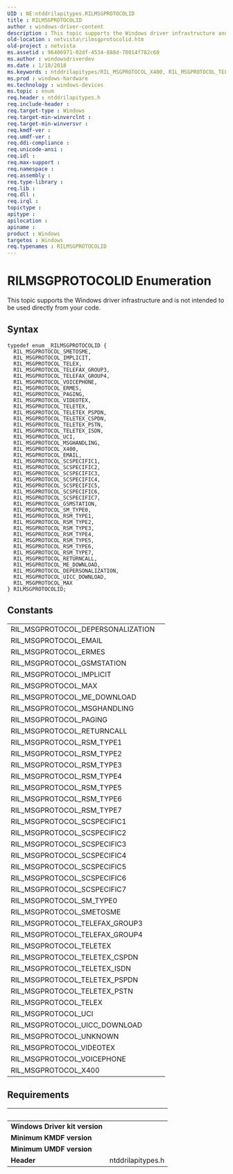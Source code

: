 ```yaml
---
UID : NE:ntddrilapitypes.RILMSGPROTOCOLID
title : RILMSGPROTOCOLID
author : windows-driver-content
description : This topic supports the Windows driver infrastructure and is not intended to be used directly from your code.
old-location : netvista\rilmsgprotocolid.htm
old-project : netvista
ms.assetid : 96406971-02df-4534-888d-70014f782c60
ms.author : windowsdriverdev
ms.date : 1/18/2018
ms.keywords : ntddrilapitypes/RIL_MSGPROTOCOL_X400, RIL_MSGPROTOCOL_TELETEX_PSTN, RIL_MSGPROTOCOL_VIDEOTEX, RIL_MSGPROTOCOL_X400, RIL_MSGPROTOCOL_GSMSTATION, ntddrilapitypes/RIL_MSGPROTOCOL_GSMSTATION, ntddrilapitypes/RIL_MSGPROTOCOL_VIDEOTEX, ntddrilapitypes/RIL_MSGPROTOCOL_EMAIL, ntddrilapitypes/RIL_MSGPROTOCOL_RSM_TYPE5, ntddrilapitypes/RIL_MSGPROTOCOL_SCSPECIFIC2, ntddrilapitypes/RIL_MSGPROTOCOL_SCSPECIFIC3, RIL_MSGPROTOCOL_TELETEX_CSPDN, ntddrilapitypes/RIL_MSGPROTOCOL_UICC_DOWNLOAD, RIL_MSGPROTOCOL_SCSPECIFIC3, ntddrilapitypes/RIL_MSGPROTOCOL_RSM_TYPE7, RIL_MSGPROTOCOL_MSGHANDLING, RIL_MSGPROTOCOL_EMAIL, ntddrilapitypes/RIL_MSGPROTOCOL_SM_TYPE0, RIL_MSGPROTOCOL_RSM_TYPE2, ntddrilapitypes/RIL_MSGPROTOCOL_UCI, RIL_MSGPROTOCOL_ERMES, ntddrilapitypes/RIL_MSGPROTOCOL_ME_DOWNLOAD, RIL_MSGPROTOCOL_SCSPECIFIC7, ntddrilapitypes/RIL_MSGPROTOCOL_RSM_TYPE2, ntddrilapitypes/RIL_MSGPROTOCOL_MAX, RIL_MSGPROTOCOL_RSM_TYPE3, RIL_MSGPROTOCOL_RETURNCALL, RIL_MSGPROTOCOL_RSM_TYPE1, ntddrilapitypes/RIL_MSGPROTOCOL_ERMES, RIL_MSGPROTOCOL_UCI, RIL_MSGPROTOCOL_SMETOSME, ntddrilapitypes/RIL_MSGPROTOCOL_SCSPECIFIC6, ntddrilapitypes/RILMSGPROTOCOLID, ntddrilapitypes/RIL_MSGPROTOCOL_SCSPECIFIC1, RIL_MSGPROTOCOL_DEPERSONALIZATION, ntddrilapitypes/RIL_MSGPROTOCOL_TELETEX_ISDN, RIL_MSGPROTOCOL_TELEFAX_GROUP4, RIL_MSGPROTOCOL_SCSPECIFIC6, ntddrilapitypes/RIL_MSGPROTOCOL_RSM_TYPE1, ntddrilapitypes/RIL_MSGPROTOCOL_TELEFAX_GROUP3, ntddrilapitypes/RIL_MSGPROTOCOL_DEPERSONALIZATION, ntddrilapitypes/RIL_MSGPROTOCOL_TELEX, ntddrilapitypes/RIL_MSGPROTOCOL_PAGING, RILMSGPROTOCOLID, RIL_MSGPROTOCOL_SCSPECIFIC4, ntddrilapitypes/RIL_MSGPROTOCOL_TELEFAX_GROUP4, ntddrilapitypes/RIL_MSGPROTOCOL_RSM_TYPE3, RIL_MSGPROTOCOL_ME_DOWNLOAD, RIL_MSGPROTOCOL_SCSPECIFIC1, ntddrilapitypes/RIL_MSGPROTOCOL_VOICEPHONE, ntddrilapitypes/RIL_MSGPROTOCOL_SMETOSME, RIL_MSGPROTOCOL_TELETEX_PSPDN, netvista.rilmsgprotocolid, ntddrilapitypes/RIL_MSGPROTOCOL_TELETEX_CSPDN, RIL_MSGPROTOCOL_VOICEPHONE, ntddrilapitypes/RIL_MSGPROTOCOL_SCSPECIFIC7, RIL_MSGPROTOCOL_RSM_TYPE5, ntddrilapitypes/RIL_MSGPROTOCOL_SCSPECIFIC4, RIL_MSGPROTOCOL_SCSPECIFIC2, RIL_MSGPROTOCOL_SCSPECIFIC5, RIL_MSGPROTOCOL_SM_TYPE0, RIL_MSGPROTOCOL_IMPLICIT, ntddrilapitypes/RIL_MSGPROTOCOL_TELETEX_PSTN, ntddrilapitypes/RIL_MSGPROTOCOL_TELETEX, RIL_MSGPROTOCOL_PAGING, ntddrilapitypes/RIL_MSGPROTOCOL_TELETEX_PSPDN, ntddrilapitypes/RIL_MSGPROTOCOL_RETURNCALL, RIL_MSGPROTOCOL_MAX, ntddrilapitypes/RIL_MSGPROTOCOL_MSGHANDLING, ntddrilapitypes/RIL_MSGPROTOCOL_IMPLICIT, RIL_MSGPROTOCOL_TELETEX_ISDN, ntddrilapitypes/RIL_MSGPROTOCOL_SCSPECIFIC5, RIL_MSGPROTOCOL_TELEX, ntddrilapitypes/RIL_MSGPROTOCOL_RSM_TYPE4, RILMSGPROTOCOLID enumeration [Network Drivers Starting with Windows Vista], RIL_MSGPROTOCOL_TELEFAX_GROUP3, ntddrilapitypes/RIL_MSGPROTOCOL_RSM_TYPE6, RIL_MSGPROTOCOL_RSM_TYPE7, RIL_MSGPROTOCOL_TELETEX, RIL_MSGPROTOCOL_RSM_TYPE6, RIL_MSGPROTOCOL_RSM_TYPE4, RIL_MSGPROTOCOL_UICC_DOWNLOAD
ms.prod : windows-hardware
ms.technology : windows-devices
ms.topic : enum
req.header : ntddrilapitypes.h
req.include-header : 
req.target-type : Windows
req.target-min-winverclnt : 
req.target-min-winversvr : 
req.kmdf-ver : 
req.umdf-ver : 
req.ddi-compliance : 
req.unicode-ansi : 
req.idl : 
req.max-support : 
req.namespace : 
req.assembly : 
req.type-library : 
req.lib : 
req.dll : 
req.irql : 
topictype : 
apitype : 
apilocation : 
apiname : 
product : Windows
targetos : Windows
req.typenames : RILMSGPROTOCOLID
---
```


# RILMSGPROTOCOLID Enumeration
This topic supports the Windows driver infrastructure and is not intended to be used directly from your code.

## Syntax
````
typedef enum _RILMSGPROTOCOLID { 
  RIL_MSGPROTOCOL_SMETOSME,
  RIL_MSGPROTOCOL_IMPLICIT,
  RIL_MSGPROTOCOL_TELEX,
  RIL_MSGPROTOCOL_TELEFAX_GROUP3,
  RIL_MSGPROTOCOL_TELEFAX_GROUP4,
  RIL_MSGPROTOCOL_VOICEPHONE,
  RIL_MSGPROTOCOL_ERMES,
  RIL_MSGPROTOCOL_PAGING,
  RIL_MSGPROTOCOL_VIDEOTEX,
  RIL_MSGPROTOCOL_TELETEX,
  RIL_MSGPROTOCOL_TELETEX_PSPDN,
  RIL_MSGPROTOCOL_TELETEX_CSPDN,
  RIL_MSGPROTOCOL_TELETEX_PSTN,
  RIL_MSGPROTOCOL_TELETEX_ISDN,
  RIL_MSGPROTOCOL_UCI,
  RIL_MSGPROTOCOL_MSGHANDLING,
  RIL_MSGPROTOCOL_X400,
  RIL_MSGPROTOCOL_EMAIL,
  RIL_MSGPROTOCOL_SCSPECIFIC1,
  RIL_MSGPROTOCOL_SCSPECIFIC2,
  RIL_MSGPROTOCOL_SCSPECIFIC3,
  RIL_MSGPROTOCOL_SCSPECIFIC4,
  RIL_MSGPROTOCOL_SCSPECIFIC5,
  RIL_MSGPROTOCOL_SCSPECIFIC6,
  RIL_MSGPROTOCOL_SCSPECIFIC7,
  RIL_MSGPROTOCOL_GSMSTATION,
  RIL_MSGPROTOCOL_SM_TYPE0,
  RIL_MSGPROTOCOL_RSM_TYPE1,
  RIL_MSGPROTOCOL_RSM_TYPE2,
  RIL_MSGPROTOCOL_RSM_TYPE3,
  RIL_MSGPROTOCOL_RSM_TYPE4,
  RIL_MSGPROTOCOL_RSM_TYPE5,
  RIL_MSGPROTOCOL_RSM_TYPE6,
  RIL_MSGPROTOCOL_RSM_TYPE7,
  RIL_MSGPROTOCOL_RETURNCALL,
  RIL_MSGPROTOCOL_ME_DOWNLOAD,
  RIL_MSGPROTOCOL_DEPERSONALIZATION,
  RIL_MSGPROTOCOL_UICC_DOWNLOAD,
  RIL_MSGPROTOCOL_MAX
} RILMSGPROTOCOLID;
````

## Constants

<table>

<tr>
<td>RIL_MSGPROTOCOL_DEPERSONALIZATION</td>
<td></td>
</tr>

<tr>
<td>RIL_MSGPROTOCOL_EMAIL</td>
<td></td>
</tr>

<tr>
<td>RIL_MSGPROTOCOL_ERMES</td>
<td></td>
</tr>

<tr>
<td>RIL_MSGPROTOCOL_GSMSTATION</td>
<td></td>
</tr>

<tr>
<td>RIL_MSGPROTOCOL_IMPLICIT</td>
<td></td>
</tr>

<tr>
<td>RIL_MSGPROTOCOL_MAX</td>
<td></td>
</tr>

<tr>
<td>RIL_MSGPROTOCOL_ME_DOWNLOAD</td>
<td></td>
</tr>

<tr>
<td>RIL_MSGPROTOCOL_MSGHANDLING</td>
<td></td>
</tr>

<tr>
<td>RIL_MSGPROTOCOL_PAGING</td>
<td></td>
</tr>

<tr>
<td>RIL_MSGPROTOCOL_RETURNCALL</td>
<td></td>
</tr>

<tr>
<td>RIL_MSGPROTOCOL_RSM_TYPE1</td>
<td></td>
</tr>

<tr>
<td>RIL_MSGPROTOCOL_RSM_TYPE2</td>
<td></td>
</tr>

<tr>
<td>RIL_MSGPROTOCOL_RSM_TYPE3</td>
<td></td>
</tr>

<tr>
<td>RIL_MSGPROTOCOL_RSM_TYPE4</td>
<td></td>
</tr>

<tr>
<td>RIL_MSGPROTOCOL_RSM_TYPE5</td>
<td></td>
</tr>

<tr>
<td>RIL_MSGPROTOCOL_RSM_TYPE6</td>
<td></td>
</tr>

<tr>
<td>RIL_MSGPROTOCOL_RSM_TYPE7</td>
<td></td>
</tr>

<tr>
<td>RIL_MSGPROTOCOL_SCSPECIFIC1</td>
<td></td>
</tr>

<tr>
<td>RIL_MSGPROTOCOL_SCSPECIFIC2</td>
<td></td>
</tr>

<tr>
<td>RIL_MSGPROTOCOL_SCSPECIFIC3</td>
<td></td>
</tr>

<tr>
<td>RIL_MSGPROTOCOL_SCSPECIFIC4</td>
<td></td>
</tr>

<tr>
<td>RIL_MSGPROTOCOL_SCSPECIFIC5</td>
<td></td>
</tr>

<tr>
<td>RIL_MSGPROTOCOL_SCSPECIFIC6</td>
<td></td>
</tr>

<tr>
<td>RIL_MSGPROTOCOL_SCSPECIFIC7</td>
<td></td>
</tr>

<tr>
<td>RIL_MSGPROTOCOL_SM_TYPE0</td>
<td></td>
</tr>

<tr>
<td>RIL_MSGPROTOCOL_SMETOSME</td>
<td></td>
</tr>

<tr>
<td>RIL_MSGPROTOCOL_TELEFAX_GROUP3</td>
<td></td>
</tr>

<tr>
<td>RIL_MSGPROTOCOL_TELEFAX_GROUP4</td>
<td></td>
</tr>

<tr>
<td>RIL_MSGPROTOCOL_TELETEX</td>
<td></td>
</tr>

<tr>
<td>RIL_MSGPROTOCOL_TELETEX_CSPDN</td>
<td></td>
</tr>

<tr>
<td>RIL_MSGPROTOCOL_TELETEX_ISDN</td>
<td></td>
</tr>

<tr>
<td>RIL_MSGPROTOCOL_TELETEX_PSPDN</td>
<td></td>
</tr>

<tr>
<td>RIL_MSGPROTOCOL_TELETEX_PSTN</td>
<td></td>
</tr>

<tr>
<td>RIL_MSGPROTOCOL_TELEX</td>
<td></td>
</tr>

<tr>
<td>RIL_MSGPROTOCOL_UCI</td>
<td></td>
</tr>

<tr>
<td>RIL_MSGPROTOCOL_UICC_DOWNLOAD</td>
<td></td>
</tr>

<tr>
<td>RIL_MSGPROTOCOL_UNKNOWN</td>
<td></td>
</tr>

<tr>
<td>RIL_MSGPROTOCOL_VIDEOTEX</td>
<td></td>
</tr>

<tr>
<td>RIL_MSGPROTOCOL_VOICEPHONE</td>
<td></td>
</tr>

<tr>
<td>RIL_MSGPROTOCOL_X400</td>
<td></td>
</tr>
</table>


## Requirements
| &nbsp; | &nbsp; |
| ---- |:---- |
| **Windows Driver kit version** |  |
| **Minimum KMDF version** |  |
| **Minimum UMDF version** |  |
| **Header** | ntddrilapitypes.h |